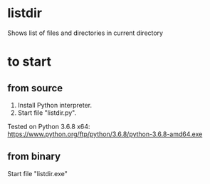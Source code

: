 # listdir
Shows list of files and directories in current directory

# to start
## from source
1. Install Python interpreter.
2. Start file "listdir.py".

Tested on Python 3.6.8 x64:
https://www.python.org/ftp/python/3.6.8/python-3.6.8-amd64.exe
## from binary
Start file "listdir.exe"
